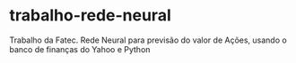 # trabalho-rede-neural
Trabalho da Fatec. Rede Neural para previsão do valor de Ações, usando o banco de finanças do Yahoo e Python
